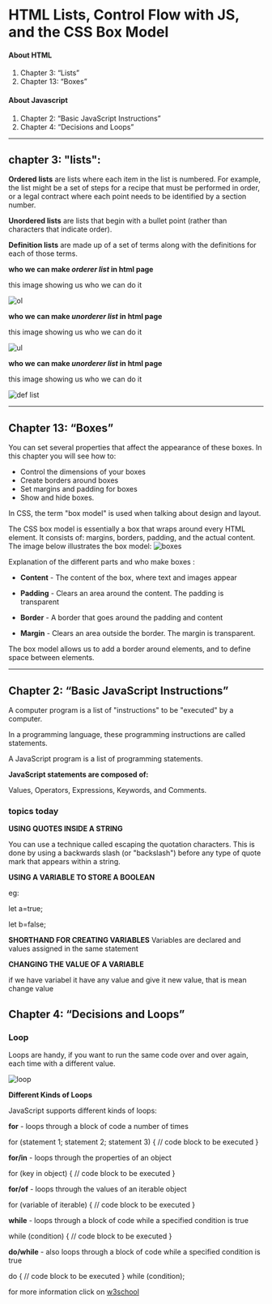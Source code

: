 # HTML Lists, Control Flow with JS, and the CSS Box Model

#### About HTML
1. Chapter 3: “Lists”
2. Chapter 13: “Boxes”

#### About Javascript
1. Chapter 2: “Basic JavaScript Instructions”
2. Chapter 4: “Decisions and Loops”

--------------------------------------------------
## chapter 3: "lists":

**Ordered lists** are lists where each item in the list is numbered. For example, the list might be a set of steps for a recipe that must be performed in order, or a legal contract 
where each point needs to be identified by a section number.

**Unordered lists** are lists that begin with a bullet point (rather than characters that indicate order).

**Definition lists** are made up of a set of terms along with the 
definitions for each of those terms.

**who we can make *orderer list* in html page**

this image showing us who we can do it

![ol](https://img1.wsimg.com/isteam/ip/265009b3-5e91-4c5c-b3a6-be62c43a8a5c/Ordered%20and%20Unordered%20list%20html.PNG)

**who we can make *unorderer list* in html page**

this image showing us who we can do it

![ul](https://www.wikitechy.com/step-by-step-html-tutorials/img/html-images/code-explanation-unordered-tag-in-html.png)


**who we can make *unorderer list* in html page**

this image showing us who we can do it

![def list](https://www.wikitechy.com/step-by-step-html-tutorials/img/html-images/code-explanation-definition-list-dl-tag-in-html.png)

--------------------------------------------------
## Chapter 13: “Boxes”
You can set several properties that affect the appearance of 
these boxes. In this chapter you will see how to:
* Control the dimensions of your boxes
* Create borders around boxes
* Set margins and padding for boxes
* Show and hide boxes.

In CSS, the term "box model" is used when talking about design and layout.

The CSS box model is essentially a box that wraps around every HTML element. It consists of: margins, borders, padding, and the actual content. The image below illustrates the box model:
![boxes](https://assets.codepen.io/839027/internal/screenshots/pens/yVaNrx.default.png?fit=cover&format=auto&ha=false&height=540&quality=75&v=2&version=1479326298&width=960)

Explanation of the different parts and who make boxes :

* **Content** - The content of the box, where text and images appear

* **Padding** - Clears an area around the content. The padding is transparent

* **Border** - A border that goes around the padding and content

* **Margin** - Clears an area outside the border. The margin is transparent.

The box model allows us to add a border around elements, and to define space between elements.

----------------------------------------------------------------------------------------------------

## Chapter 2: “Basic JavaScript Instructions”

A computer program is a list of "instructions" to be "executed" by a computer.

In a programming language, these programming instructions are called statements.

A JavaScript program is a list of programming statements.

**JavaScript statements are composed of:**

Values, Operators, Expressions, Keywords, and Comments.

### topics today
**USING QUOTES INSIDE A STRING** 

You can use a technique 
called escaping the quotation 
characters. This is done by 
using a backwards slash (or 
"backslash") before any type of 
quote mark that appears within 
a string.

**USING A VARIABLE TO STORE A BOOLEAN**

eg:

let a=true;

let b=false;

**SHORTHAND FOR CREATING VARIABLES**
Variables are declared and 
values assigned in the same 
statement

**CHANGING THE VALUE OF A VARIABLE**

if we have variabel it have any value and give it new value, that is mean change value

## Chapter 4: “Decisions and Loops”

### Loop

Loops are handy, if you want to run the same code over and over again, each time with a different value.

![loop](https://www.javascripttutorial.net/wp-content/uploads/2020/01/JavaScript-for-Loop.png)

**Different Kinds of Loops**

JavaScript supports different kinds of loops:

**for** - loops through a block of code a number of times

for (statement 1; statement 2; statement 3) {
  // code block to be executed
}

**for/in** - loops through the properties of an object

for (key in object) {
  // code block to be executed
}

**for/of** - loops through the values of an iterable object

for (variable of iterable) {
  // code block to be executed
}

**while** - loops through a block of code while a specified condition is true

while (condition) {
  // code block to be executed
}

**do/while** - also loops through a block of code while a specified condition is true

do {
  // code block to be executed
}
while (condition);


for more information click on [w3school](https://www.w3schools.com/)


